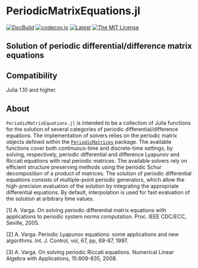 # PeriodicMatrixEquations.jl

<!-- [![DOI](https://zenodo.org/badge/DOI/10.5281/zenodo.4568159.svg)](https://doi.org/10.5281/zenodo.4568159) -->
[![DocBuild](https://github.com/andreasvarga/PeriodicMatrixEquations.jl/workflows/CI/badge.svg)](https://github.com/andreasvarga/PeriodicMatrixEquations.jl/actions)
[![codecov.io](https://codecov.io/gh/andreasvarga/PeriodicMatrixEquations.jl/coverage.svg?branch=master)](https://codecov.io/gh/andreasvarga/PeriodicMatrixEquations.jl?branch=master)
[![Latest](https://img.shields.io/badge/docs-latest-blue.svg)](https://andreasvarga.github.io/PeriodicMatrixEquations.jl/dev/)
[![The MIT License](https://img.shields.io/badge/license-MIT-brightgreen.svg?style=flat-square)](https://github.com/andreasvarga/PeriodicMatrixEquations.jl/blob/master/LICENSE.md)

## Solution of periodic differential/difference matrix equations 

## Compatibility

Julia 1.10 and higher.

<!-- ## How to install

````JULIA
pkg> add PeriodicMatrixEquations
pkg> test PeriodicMatrixEquations
```` -->

## About

`PeriodicMatrixEquations.jl` is intended to be a collection of Julia functions for the solution of several categories of periodic differential/difference equations. The implementation of solvers relies on the periodic matrix objects defined within the [`PeriodicMatrices`](https://github.com/andreasvarga/PeriodicMatrices.jl) package. 
The available functions cover both continuous-time and discrete-time settings, by solving, respectively, periodic differential and difference Lyapunov and Riccati equations with real periodic matrices. The available solvers rely on efficient structure preserving methods using the periodic Schur decomposition of a product of matrices. The solution of periodic differential equations consists of multiple-point periodic generators, which allow the high-precision evaluation of the solution by integrating the appropriate differential equations. By default, interpolation is used for fast evaluation of the solution at arbitrary time values.   


[1] A. Varga. On solving periodic differential matrix equations with applications to periodic system norms computation. Proc. IEEE CDC/ECC, Seville, 2005.

[2] A. Varga. Periodic Lyapunov equations: some applications and new algorithms. Int. J. Control, vol, 67, pp, 69-87, 1997. 

[3] A. Varga. On solving periodic Riccati equations. Numerical Linear Algebra with Applications, 15:809-835, 2008. 

